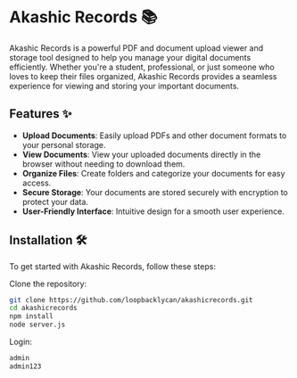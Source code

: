 # Akashic Records 📚

Akashic Records is a powerful PDF and document upload viewer and storage tool designed to help you manage your digital documents efficiently. Whether you're a student, professional, or just someone who loves to keep their files organized, Akashic Records provides a seamless experience for viewing and storing your important documents.

## Features ✨

- **Upload Documents**: Easily upload PDFs and other document formats to your personal storage.
- **View Documents**: View your uploaded documents directly in the browser without needing to download them.
- **Organize Files**: Create folders and categorize your documents for easy access.
- **Secure Storage**: Your documents are stored securely with encryption to protect your data.
- **User-Friendly Interface**: Intuitive design for a smooth user experience.

## Installation 🛠️

To get started with Akashic Records, follow these steps:

Clone the repository:
   ```bash
   git clone https://github.com/loopbacklycan/akashicrecords.git
   cd akashicrecords
   npm install
   node server.js
  ```
Login: 
  ```bash
  admin
  admin123
  ```
